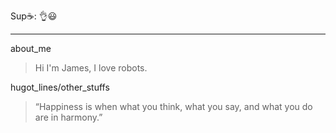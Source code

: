  Sup:coffee:: :ok_hand::smiley:
***
about_me
>  Hi I'm James, I love robots.

hugot_lines/other_stuffs
> “Happiness is when what you think, what you say, and what you do are in harmony.”
